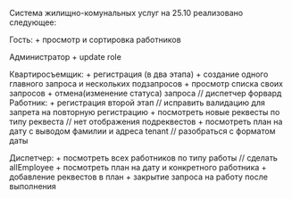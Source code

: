 Система жилищно-комунальных услуг
на 25.10 реализовано следующее: 

Гость:
	+ просмотр и сортировка работников 

Администратор
	+ update role

Квартиросъемщик: 
	+ регистрация (в два этапа) 
	+ создание одного главного запроса и нескольких подзапросов 
	+ просмотр списка своих запросов
	+ отмена(изменение статуса) запроса // диспетчер форвард
Работник:
	+ регистрация второй этап // исправить валидацию для запрета на повторную регистрацию
	+ посмотреть новые реквесты по типу реквеста // нет отображения подреквестов
	+ посмотреть план на дату с выводом фамилии и адреса tenant // разобраться с форматом даты 

Диспетчер: 
	+ посмотреть всех работников по типу работы // сделать allEmployee
	+ посмотреть план на дату и конкретного работника
	+ добавление реквестов в план 
	+ закрытие запроса на работу после выполнения
